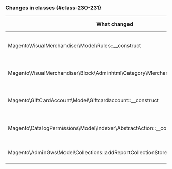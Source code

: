 ### Changes in classes {#class-230-231}

| What changed                                                                         | How changed                           |
|--------------------------------------------------------------------------------------|---------------------------------------|
| Magento\VisualMerchandiser\Model\Rules::\_\_construct                                | [public] Added optional parameter(s). |
| Magento\VisualMerchandiser\Block\Adminhtml\Category\Merchandiser\Tile::\_\_construct | [public] Added optional parameter(s). |
| Magento\GiftCardAccount\Model\Giftcardaccount::\_\_construct                         | [public] Added optional parameter(s). |
| Magento\CatalogPermissions\Model\Indexer\AbstractAction::\_\_construct               | [public] Added optional parameter(s). |
| Magento\AdminGws\Model\Collections::addReportCollectionStoreFilter                   | [public] Method has been added.       |
